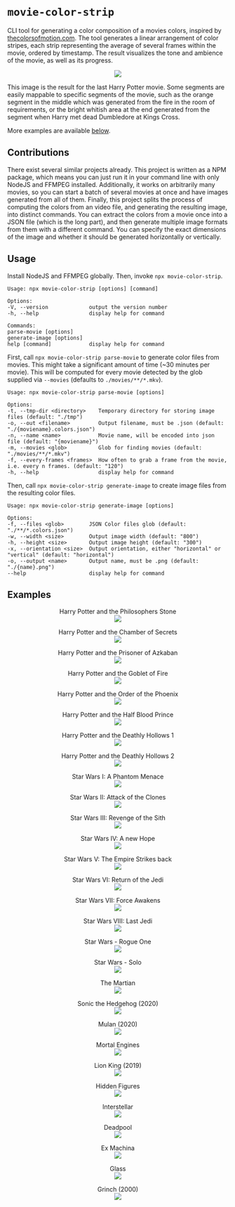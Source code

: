 # ``movie-color-strip``

CLI tool for generating a color composition of a movies colors, inspired by
[thecolorsofmotion.com](https://thecolorsofmotion.com). The tool generates a
linear arrangement of color stripes, each strip representing the average of
several frames within the movie, ordered by timestamp. The result visualizes
the tone and ambience of the movie, as well as its progress.

<p align="center">
    <img src="https://raw.githubusercontent.com/lukasbach/movie-color-strip/master/examples/harry-potter-8.png">
</p>

This image is the result for the last Harry Potter movie. Some segments are
easily mappable to specific segments of the movie, such as the orange segment
in the middle which was generated from the fire in the room of requirements,
or the bright whitish area at the end generated from the segment when Harry met
dead Dumbledore at Kings Cross.

More examples are available [below](#Examples).

## Contributions

There exist several similar projects already. This project is written as a NPM
package, which means you can just run it in your command line with only NodeJS
and FFMPEG installed. Additionally, it works on arbitrarily many movies,
so you can start a batch of several movies at once and have images generated
from all of them. Finally, this project splits the process of computing
the colors from an video file, and generating the resulting image, into distinct
commands. You can extract the colors from a movie once into a JSON file (which
is the long part), and then generate multiple image formats from them with a different
command. You can specify the exact dimensions of the image and whether it
should be generated horizontally or vertically.

## Usage

Install NodeJS and FFMPEG globally. Then, invoke ``npx movie-color-strip``.

    Usage: npx movie-color-strip [options] [command]

    Options:
    -V, --version             output the version number
    -h, --help                display help for command
    
    Commands:
    parse-movie [options]
    generate-image [options]
    help [command]            display help for command

First, call ``npx movie-color-strip parse-movie`` to generate color files
from movies. This might take a significant amount of time (~30 minutes per movie).
This will be computed for every movie detected by the glob supplied via ``--movies``
(defaults to ``./movies/**/*.mkv``).

    Usage: npx movie-color-strip parse-movie [options]

    Options:
    -t, --tmp-dir <directory>    Temporary directory for storing image files (default: "./tmp")
    -o, --out <filename>         Output filename, must be .json (default: "./{moviename}.colors.json")
    -n, --name <name>            Movie name, will be encoded into json file (default: "{moviename}")
    -m, --movies <glob>          Glob for finding movies (default: "./movies/**/*.mkv")
    -f, --every-frames <frames>  How often to grab a frame from the movie, i.e. every n frames. (default: "120")
    -h, --help                   display help for command

Then, call ``npx movie-color-strip generate-image`` to create image files from the resulting
color files.

    Usage: npx movie-color-strip generate-image [options]
    
    Options:
    -f, --files <glob>        JSON Color files glob (default: "./**/*.colors.json")
    -w, --width <size>        Output image width (default: "800")
    -h, --height <size>       Output image height (default: "300")
    -x, --orientation <size>  Output orientation, either "horizontal" or "vertical" (default: "horizontal")
    -o, --output <name>       Output name, must be .png (default: "./{name}.png")
    --help                    display help for command

## Examples

<p align="center">
Harry Potter and the Philosophers Stone<br />

<img src="https://raw.githubusercontent.com/lukasbach/movie-color-strip/master/examples/harry-potter-1.png" />
</p>

<p align="center">
Harry Potter and the Chamber of Secrets<br />

<img src="https://raw.githubusercontent.com/lukasbach/movie-color-strip/master/examples/harry-potter-2.png" />
</p>

<p align="center">
Harry Potter and the Prisoner of Azkaban<br />

<img src="https://raw.githubusercontent.com/lukasbach/movie-color-strip/master/examples/harry-potter-3.png" />
</p>

<p align="center">
Harry Potter and the Goblet of Fire<br />

<img src="https://raw.githubusercontent.com/lukasbach/movie-color-strip/master/examples/harry-potter-4.png" />
</p>

<p align="center">
Harry Potter and the Order of the Phoenix<br />

<img src="https://raw.githubusercontent.com/lukasbach/movie-color-strip/master/examples/harry-potter-5.png" />
</p>

<p align="center">
Harry Potter and the Half Blood Prince<br />

<img src="https://raw.githubusercontent.com/lukasbach/movie-color-strip/master/examples/harry-potter-6.png" />
</p>

<p align="center">
Harry Potter and the Deathly Hollows 1<br />

<img src="https://raw.githubusercontent.com/lukasbach/movie-color-strip/master/examples/harry-potter-7.png" />
</p>

<p align="center">
Harry Potter and the Deathly Hollows 2<br />

<img src="https://raw.githubusercontent.com/lukasbach/movie-color-strip/master/examples/harry-potter-8.png" />
</p>

<p align="center">
Star Wars I: A Phantom Menace<br />

<img src="https://raw.githubusercontent.com/lukasbach/movie-color-strip/master/examples/star-wars-phantom-menace.png" />
</p>

<p align="center">
Star Wars II: Attack of the Clones<br />

<img src="https://raw.githubusercontent.com/lukasbach/movie-color-strip/master/examples/star-wars-attack-of-the-clones.png" />
</p>

<p align="center">
Star Wars III: Revenge of the Sith<br />

<img src="https://raw.githubusercontent.com/lukasbach/movie-color-strip/master/examples/star-wars-revenge-of-the-sith.png" />
</p>

<p align="center">
Star Wars IV: A new Hope<br />

<img src="https://raw.githubusercontent.com/lukasbach/movie-color-strip/master/examples/star-wars-new-hope.png" />
</p>

<p align="center">
Star Wars V: The Empire Strikes back<br />

<img src="https://raw.githubusercontent.com/lukasbach/movie-color-strip/master/examples/star-wars-empire-strikes-back.png" />
</p>

<p align="center">
Star Wars VI: Return of the Jedi<br />

<img src="https://raw.githubusercontent.com/lukasbach/movie-color-strip/master/examples/star-wars-return-of-the-jedi.png" />
</p>

<p align="center">
Star Wars VII: Force Awakens<br />

<img src="https://raw.githubusercontent.com/lukasbach/movie-color-strip/master/examples/star-wars-force-awakens.png" />
</p>

<p align="center">
Star Wars VIII: Last Jedi<br />

<img src="https://raw.githubusercontent.com/lukasbach/movie-color-strip/master/examples/star-wars-last-jedi.png" />
</p>

<p align="center">
Star Wars - Rogue One<br />

<img src="https://raw.githubusercontent.com/lukasbach/movie-color-strip/master/examples/star-wars-rogue-one.png" />
</p>

<p align="center">
Star Wars - Solo<br />

<img src="https://raw.githubusercontent.com/lukasbach/movie-color-strip/master/examples/star-wars-solo.png" />
</p>

<p align="center">
The Martian<br />

<img src="https://raw.githubusercontent.com/lukasbach/movie-color-strip/master/examples/themartian.png" />
</p>

<p align="center">
Sonic the Hedgehog (2020)<br />

<img src="https://raw.githubusercontent.com/lukasbach/movie-color-strip/master/examples/sonic.png" />
</p>

<p align="center">
Mulan (2020)<br />

<img src="https://raw.githubusercontent.com/lukasbach/movie-color-strip/master/examples/mulan2020.png" />
</p>

<p align="center">
Mortal Engines<br />

<img src="https://raw.githubusercontent.com/lukasbach/movie-color-strip/master/examples/mortalengines.png" />
</p>

<p align="center">
Lion King (2019)<br />

<img src="https://raw.githubusercontent.com/lukasbach/movie-color-strip/master/examples/lionking2019.png" />
</p>

<p align="center">
Hidden Figures<br />

<img src="https://raw.githubusercontent.com/lukasbach/movie-color-strip/master/examples/hiddenfigures.png" />
</p>

<p align="center">
Interstellar<br />

<img src="https://raw.githubusercontent.com/lukasbach/movie-color-strip/master/examples/interstellar.png" />
</p>

<p align="center">
Deadpool<br />

<img src="https://raw.githubusercontent.com/lukasbach/movie-color-strip/master/examples/deadpool.png" />
</p>

<p align="center">
Ex Machina<br />

<img src="https://raw.githubusercontent.com/lukasbach/movie-color-strip/master/examples/exmachina.png" />
</p>

<p align="center">
Glass<br />

<img src="https://raw.githubusercontent.com/lukasbach/movie-color-strip/master/examples/glass.png" />
</p>

<p align="center">
Grinch (2000)<br />

<img src="https://raw.githubusercontent.com/lukasbach/movie-color-strip/master/examples/grinch.png" />
</p>